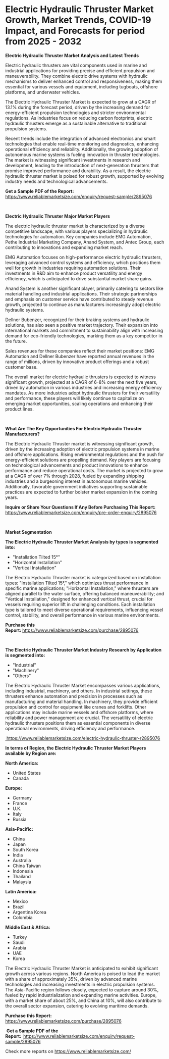 <p><h1>Electric Hydraulic Thruster Market Growth, Market Trends, COVID-19 Impact, and Forecasts for period from 2025 - 2032</h1></p><p><strong>Electric Hydraulic Thruster Market Analysis and Latest Trends</strong></p>
<p><p>Electric hydraulic thrusters are vital components used in marine and industrial applications for providing precise and efficient propulsion and maneuverability. They combine electric drive systems with hydraulic mechanisms to deliver enhanced control and responsiveness, making them essential for various vessels and equipment, including tugboats, offshore platforms, and underwater vehicles.</p><p>The Electric Hydraulic Thruster Market is expected to grow at a CAGR of 13.1% during the forecast period, driven by the increasing demand for energy-efficient propulsion technologies and stricter environmental regulations. As industries focus on reducing carbon footprints, electric hydraulic thrusters emerge as a sustainable alternative to traditional propulsion systems. </p><p>Recent trends include the integration of advanced electronics and smart technologies that enable real-time monitoring and diagnostics, enhancing operational efficiency and reliability. Additionally, the growing adoption of autonomous marine systems is fueling innovation in thruster technologies. The market is witnessing significant investments in research and development, leading to the introduction of next-generation thrusters that promise improved performance and durability. As a result, the electric hydraulic thruster market is poised for robust growth, supported by evolving industry needs and technological advancements.</p></p>
<p><strong>Get a Sample PDF of the Report:&nbsp;</strong> <a href="https://www.reliablemarketsize.com/enquiry/request-sample/2895076?utm_campaign=2932&utm_medium=2&utm_source=Github&utm_content=ia&utm_term=15032025&utm_id=electric-hydraulic-thruster">https://www.reliablemarketsize.com/enquiry/request-sample/2895076</a></p>
<p>&nbsp;</p>
<p><strong>Electric Hydraulic Thruster Major Market Players</strong></p>
<p><p>The electric hydraulic thruster market is characterized by a diverse competitive landscape, with various players specializing in hydraulic technologies for automation. Key companies include EMG Automation, Pethe Industrial Marketing Company, Anand System, and Antec Group, each contributing to innovations and expanding market reach.</p><p>EMG Automation focuses on high-performance electric hydraulic thrusters, leveraging advanced control systems and efficiency, which positions them well for growth in industries requiring automation solutions. Their investments in R&D aim to enhance product versatility and energy efficiency, which is anticipated to drive substantial market share gains.</p><p>Anand System is another significant player, primarily catering to sectors like material handling and industrial applications. Their strategic partnerships and emphasis on customer service have contributed to steady revenue growth, projected to continue as manufacturers increasingly adopt electric hydraulic systems.</p><p>Dellner Bubenzer, recognized for their braking systems and hydraulic solutions, has also seen a positive market trajectory. Their expansion into international markets and commitment to sustainability align with increasing demand for eco-friendly technologies, marking them as a key competitor in the future.</p><p>Sales revenues for these companies reflect their market positions: EMG Automation and Dellner Bubenzer have reported annual revenues in the range of millions, driven by innovative product offerings and a robust customer base.</p><p>The overall market for electric hydraulic thrusters is expected to witness significant growth, projected at a CAGR of 6-8% over the next five years, driven by automation in various industries and increasing energy efficiency mandates. As more industries adopt hydraulic thrusters for their versatility and performance, these players will likely continue to capitalize on emerging market opportunities, scaling operations and enhancing their product lines.</p></p>
<p>&nbsp;</p>
<p><strong>What Are The Key Opportunities For Electric Hydraulic Thruster Manufacturers?</strong></p>
<p><p>The Electric Hydraulic Thruster market is witnessing significant growth, driven by the increasing adoption of electric propulsion systems in marine and offshore applications. Rising environmental regulations and the push for energy-efficient solutions are propelling demand. Key players are focusing on technological advancements and product innovations to enhance performance and reduce operational costs. The market is projected to grow at a CAGR of over 7% through 2028, fueled by expanding shipping industries and a burgeoning interest in autonomous marine vehicles. Additionally, favorable government initiatives supporting sustainable practices are expected to further bolster market expansion in the coming years.</p></p>
<p><strong>Inquire or Share Your Questions If Any Before Purchasing This Report:</strong> <a href="https://www.reliablemarketsize.com/enquiry/pre-order-enquiry/2895076?utm_campaign=2932&utm_medium=2&utm_source=Github&utm_content=ia&utm_term=15032025&utm_id=electric-hydraulic-thruster">https://www.reliablemarketsize.com/enquiry/pre-order-enquiry/2895076</a></p>
<p>&nbsp;</p>
<p><strong>Market Segmentation</strong></p>
<p><strong>The Electric Hydraulic Thruster Market Analysis by types is segmented into:</strong></p>
<p><ul><li>"Installation Tilted 15°"</li><li>"Horizontal Installation"</li><li>"Vertical Installation"</li></ul></p>
<p><p>The Electric Hydraulic Thruster market is categorized based on installation types: "Installation Tilted 15°," which optimizes thrust performance in specific marine applications; "Horizontal Installation," where thrusters are aligned parallel to the water surface, offering balanced maneuverability; and "Vertical Installation," designed for enhanced vertical thrust, crucial for vessels requiring superior lift in challenging conditions. Each installation type is tailored to meet diverse operational requirements, influencing vessel control, stability, and overall performance in various marine environments.</p></p>
<p><strong>Purchase this Report:&nbsp;</strong><a href="https://www.reliablemarketsize.com/purchase/2895076?utm_campaign=2932&utm_medium=2&utm_source=Github&utm_content=ia&utm_term=15032025&utm_id=electric-hydraulic-thruster">https://www.reliablemarketsize.com/purchase/2895076</a></p>
<p>&nbsp;</p>
<p><strong>The Electric Hydraulic Thruster Market Industry Research by Application is segmented into:</strong></p>
<p><ul><li>"Industrial"</li><li>"Machinery"</li><li>"Others"</li></ul></p>
<p><p>The Electric Hydraulic Thruster Market encompasses various applications, including industrial, machinery, and others. In industrial settings, these thrusters enhance automation and precision in processes such as manufacturing and material handling. In machinery, they provide efficient propulsion and control for equipment like cranes and forklifts. Other applications may include marine vessels and offshore platforms, where reliability and power management are crucial. The versatility of electric hydraulic thrusters positions them as essential components in diverse operational environments, driving efficiency and performance.</p></p>
<p><a href="https://www.reliablemarketsize.com/electric-hydraulic-thruster-r2895076?utm_campaign=2932&utm_medium=2&utm_source=Github&utm_content=ia&utm_term=15032025&utm_id=electric-hydraulic-thruster">&nbsp;https://www.reliablemarketsize.com/electric-hydraulic-thruster-r2895076</a></p>
<p><strong>In terms of Region, the Electric Hydraulic Thruster Market Players available by Region are:</strong></p>
<p>
    <p> <strong> North America: </strong>
        <ul>
            <li>United States</li>
            <li>Canada</li>
        </ul>
        </p> 
    <p> <strong> Europe: </strong>
        <ul>
            <li>Germany</li>
            <li>France</li>
            <li>U.K.</li>
            <li>Italy</li>
            <li>Russia</li>
        </ul>
        </p> 
    <p> <strong> Asia-Pacific: </strong>
        <ul>
            <li>China</li>
            <li>Japan</li>
            <li>South Korea</li>
            <li>India</li>
            <li>Australia</li>
            <li>China Taiwan</li>
            <li>Indonesia</li>
            <li>Thailand</li>
            <li>Malaysia</li>
        </ul>
        </p> 
    <p> <strong> Latin America: </strong>
        <ul>
            <li>Mexico</li>
            <li>Brazil</li>
            <li>Argentina Korea</li>
            <li>Colombia</li>
        </ul>
        </p> 
    <p> <strong> Middle East & Africa: </strong>
        <ul>
            <li>Turkey</li>
            <li>Saudi</li>
            <li>Arabia</li>
            <li>UAE</li>
            <li>Korea</li>
        </ul>
    </p>
    </p>
<p><p>The Electric Hydraulic Thruster Market is anticipated to exhibit significant growth across various regions. North America is poised to lead the market with a share of approximately 35%, driven by advanced marine technologies and increasing investments in electric propulsion systems. The Asia-Pacific region follows closely, expected to capture around 30%, fueled by rapid industrialization and expanding marine activities. Europe, with a market share of about 25%, and China at 10%, will also contribute to the overall sector expansion, catering to evolving maritime demands.</p></p>
<p><strong>Purchase this Report: </strong><a href="https://www.reliablemarketsize.com/purchase/2895076?utm_campaign=2932&utm_medium=2&utm_source=Github&utm_content=ia&utm_term=15032025&utm_id=electric-hydraulic-thruster">https://www.reliablemarketsize.com/purchase/2895076</a></p>
<p>&nbsp;<strong>Get a Sample PDF of the Report:&nbsp;&nbsp;</strong><a href="https://www.reliablemarketsize.com/enquiry/request-sample/2895076?utm_campaign=2932&utm_medium=2&utm_source=Github&utm_content=ia&utm_term=15032025&utm_id=electric-hydraulic-thruster">https://www.reliablemarketsize.com/enquiry/request-sample/2895076</a></p>
<p><strong></strong></p>
<p>Check more reports on <a href="https://www.reliablemarketsize.com/?utm_campaign=2932&utm_medium=2&utm_source=Github&utm_content=ia&utm_term=15032025&utm_id=electric-hydraulic-thruster">https://www.reliablemarketsize.com/</a></p>